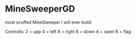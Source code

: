 # MineSweeperGD
most scuffed MineSweeper I will ever build

Controlls:
 2 = upp
 4 = left
 6 = right
 8 = down
 A = open
 B = flag
